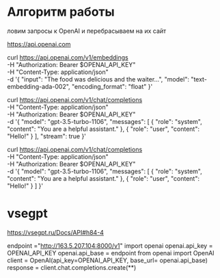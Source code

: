 # Алгоритм работы 
ловим запросы к OpenAI и перебрасываем на их сайт

https://api.openai.com


curl https://api.openai.com/v1/embeddings \
  -H "Authorization: Bearer $OPENAI_API_KEY" \
  -H "Content-Type: application/json" \
  -d '{
    "input": "The food was delicious and the waiter...",
    "model": "text-embedding-ada-002",
    "encoding_format": "float"
  }'

curl https://api.openai.com/v1/chat/completions \
  -H "Content-Type: application/json" \
  -H "Authorization: Bearer $OPENAI_API_KEY" \
  -d '{
    "model": "gpt-3.5-turbo-1106",
    "messages": [
      {
        "role": "system",
        "content": "You are a helpful assistant."
      },
      {
        "role": "user",
        "content": "Hello!"
      }
    ],
    "stream": true
  }'


curl https://api.openai.com/v1/chat/completions \
  -H "Content-Type: application/json" \
  -H "Authorization: Bearer $OPENAI_API_KEY" \
  -d '{
    "model": "gpt-3.5-turbo-1106",
    "messages": [
      {
        "role": "system",
        "content": "You are a helpful assistant."
      },
      {
        "role": "user",
        "content": "Hello!"
      }
    ]
  }'

# vsegpt

https://vsegpt.ru/Docs/API#h84-4



endpoint ="http://163.5.207.104:8000/v1"
import openai
openai.api_key = OPENAI_API_KEY
openai.api_base = endpoint
from openai import OpenAI
client = OpenAI(api_key=OPENAI_API_KEY, base_url= openai.api_base)
response = client.chat.completions.create(**)



